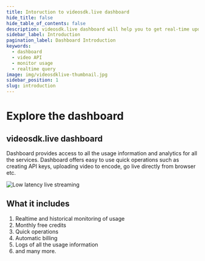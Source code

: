 ```yaml
---
title: Intoruction to videosdk.live dashboard
hide_title: false
hide_table_of_contents: false
description: videosdk.live dashboard will help you to get real-time updates of all the meetings, live streams and videos. It will also help you to monitor services.
sidebar_label: Introduction
pagination_label: Dashboard Introduction
keywords:
  - dashboard
  - video API
  - monitor usage
  - realtime query
image: img/videosdklive-thumbnail.jpg
sidebar_position: 1
slug: introduction
---
```


# Explore the dashboard

## videosdk.live dashboard

Dashboard provides access to all the usage information and analytics for all the services. Dashboard offers easy to use quick operations such as creating API keys, uploading video to encode, go live directly from browser etc.

![Low latency live streaming](/img/dashboard.jpg)

## What it includes

1. Realtime and historical monitoring of usage
2. Monthly free credits
3. Quick operations
4. Automatic billing
5. Logs of all the usage information
6. and many more.
